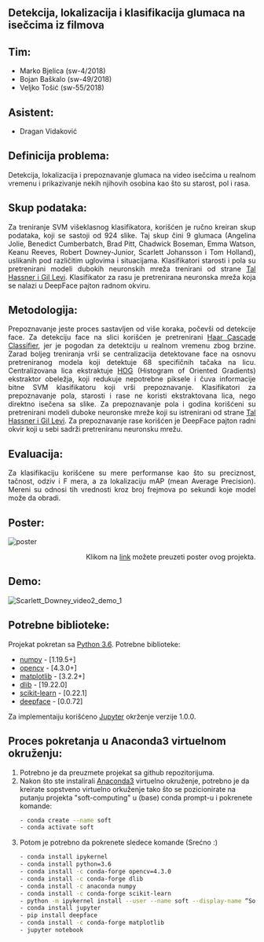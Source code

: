 ## Detekcija, lokalizacija i klasifikacija glumaca na isečcima iz filmova

## Tim:

- Marko Bjelica (sw-4/2018)
- Bojan Baškalo (sw-49/2018)
- Veljko Tošić (sw-55/2018)


## Asistent:

- Dragan Vidaković


## Definicija problema:
<p align="justify">
Detekcija, lokalizacija i prepoznavanje glumaca na video isečcima u realnom vremenu i prikazivanje nekih njihovih osobina kao što su starost, pol i rasa.
</p>

## Skup podataka:

<p align="justify">
Za treniranje SVM višeklasnog klasifikatora, korišćen je ručno kreiran skup podataka, koji se sastoji od 924 slike. Taj skup čini 9 glumaca (Angelina Jolie, Benedict Cumberbatch, Brad Pitt, Chadwick Boseman, Emma Watson, Keanu Reeves, Robert Downey-Junior, Scarlett Johansson i Tom Holland), uslikanih pod različitim uglovima i situacijama.
Klasifikatori starosti i pola su pretrenirani modeli dubokih neuronskih mreža trenirani od strane <a href="https://talhassner.github.io/home/projects/Adience/Adience-data.html">Tal Hassner i Gil Levi</a>.
Klasifikator za rasu je pretrenirana neuronska mreža koja se nalazi u DeepFace pajton radnom okviru.
</p>

## Metodologija:
<p align="justify">
Prepoznavanje jeste proces sastavljen od više koraka, počevši od detekcije face. Za detekciju face na slici korišćen je pretrenirani <a href="https://towardsdatascience.com/hog-histogram-of-oriented-gradients-67ecd887675f">Haar Cascade Classifier</a>, jer je pogodan za detektciju u realnom vremenu zbog brzine. Zarad boljeg treniranja vrši se centralizacija detektovane face na osnovu pretreniranog modela koji detektuje 68 specifičnih tačaka na licu. Centralizovana lica ekstraktuje 
 <a href="https://towardsdatascience.com/hog-histogram-of-oriented-gradients-67ecd887675f">HOG</a> (Histogram of Oriented Gradients) ekstraktor obeležja, koji redukuje nepotrebne piksele i čuva informacije bitne SVM klasifikatoru koji vrši prepoznavanje. 
Klasifikatori za prepoznavanje pola, starosti i rase ne koristi ekstraktovana lica, nego direktno isečena sa slike.
Za prepoznavanje pola i godina korišćeni su pretrenirani modeli duboke neuronske mreže koji su istrenirani od strane <a href="https://talhassner.github.io/home/projects/Adience/Adience-data.html">Tal Hassner i Gil Levi</a>. 
Za prepoznavanje rase korišćen je DeepFace pajton radni okvir koji u sebi sadrži pretreniranu neuronsku mrežu.
</p>

## Evaluacija:
<p align="justify">
Za klasifikaciju korišćene su mere performanse kao što su preciznost, tačnost, odziv i F mera, a za lokalizaciju mAP (mean Average Precision). Mereni su odnosi tih vrednosti kroz broj frejmova po sekundi koje model može da obradi.
</p>

## Poster:
![poster](https://user-images.githubusercontent.com/59332786/150903764-fce53217-b197-498d-a5c7-8f4187e76b6d.jpg)
<p align="right">
 Klikom na <a href="https://github.com/BoJaN77799/soft-computing/files/7930321/poster.pdf">link</a> možete preuzeti poster ovog projekta.
</p>

## Demo:
![Scarlett_Downey_video2_demo_1](https://user-images.githubusercontent.com/58345648/150875341-4c40b093-dec0-4325-ac4e-22a2728d253d.gif)

## Potrebne biblioteke:
Projekat pokretan sa [Python 3.6].
Potrebne biblioteke:
 - [numpy] - [1.19.5+]
 - [opencv] - [4.3.0+]
 - [matplotlib] - [3.2.2+]
 - [dlib] - [19.22.0]
 - [scikit-learn] - [0.22.1]
 - [deepface] - [0.0.72]

Za implementaiju korišćeno [Jupyter] okrženje verzije 1.0.0.

## Proces pokretanja u Anaconda3 virtuelnom okruženju:

1. Potrebno je da preuzmete projekat sa github repozitorijuma.
2. Nakon što ste instalirali [Anaconda3] virtuelno okruženje, potrebno je da kreirate sopstveno virtuelno orkuženje tako što se pozicionirate na putanju projekta "soft-computing" u (base) conda prompt-u i pokrenete komande:
    ```sh
    - conda create --name soft
    - conda activate soft
    ```
3. Potom je potrebno da pokrenete sledece komande (Srećno :) 
    ```sh
    - conda install ipykernel
    - conda install python=3.6
    - conda install -c conda-forge opencv=4.3.0
    - conda install -c conda-forge dlib
    - conda install -c anaconda numpy
    - conda install -c conda-forge scikit-learn
    - python -m ipykernel install --user --name soft --display-name “Soft”
    - conda install jupyter
    - pip install deepface
    - conda install -c conda-forge matplotlib
    - jupyter notebook
    ```
[Jupyter]: https://jupyter.org/install
[Python 3.6]: https://www.python.org/downloads/release/python-360/
[numpy]: https://pypi.org/project/numpy/
[opencv]: https://pypi.org/project/opencv-python/
[matplotlib]: https://pypi.org/project/matplotlib/
[dlib]: https://pypi.org/project/dlib/
[scikit-learn]: https://pypi.org/project/scikit-learn/
[deepface]: https://pypi.org/project/deepface/
[Anaconda3]: https://www.anaconda.com/products/individual
